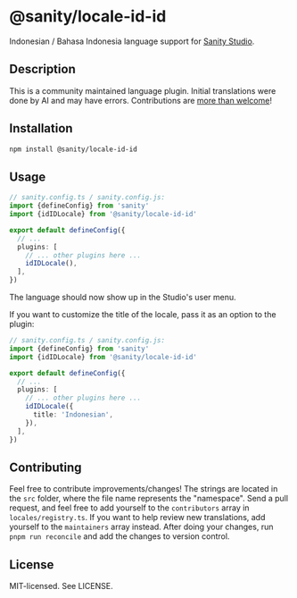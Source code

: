 # @sanity/locale-id-id

Indonesian / Bahasa Indonesia language support for [Sanity Studio](https://www.sanity.io/).

## Description

This is a community maintained language plugin. Initial translations were done by AI and may have errors. Contributions are [more than welcome](#contributing)!

## Installation

```sh
npm install @sanity/locale-id-id
```

## Usage

```ts
// sanity.config.ts / sanity.config.js:
import {defineConfig} from 'sanity'
import {idIDLocale} from '@sanity/locale-id-id'

export default defineConfig({
  // ...
  plugins: [
    // ... other plugins here ...
    idIDLocale(),
  ],
})
```

The language should now show up in the Studio's user menu.

If you want to customize the title of the locale, pass it as an option to the plugin:

```ts
// sanity.config.ts / sanity.config.js:
import {defineConfig} from 'sanity'
import {idIDLocale} from '@sanity/locale-id-id'

export default defineConfig({
  // ...
  plugins: [
    // ... other plugins here ...
    idIDLocale({
      title: 'Indonesian',
    }),
  ],
})
```

## Contributing

Feel free to contribute improvements/changes! The strings are located in the `src` folder, where the file name represents the "namespace". Send a pull request, and feel free to add yourself to the `contributors` array in `locales/registry.ts`. If you want to help review new translations, add yourself to the `maintainers` array instead. After doing your changes, run `pnpm run reconcile` and add the changes to version control.

## License

MIT-licensed. See LICENSE.
